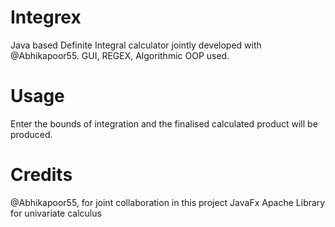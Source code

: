 # Integrex
Java based Definite Integral calculator jointly developed with @Abhikapoor55. 
GUI, REGEX, Algorithmic OOP used. 

# Usage
Enter the bounds of integration and the finalised calculated product will be produced.

# Credits
@Abhikapoor55, for joint collaboration in this project
JavaFx
Apache Library for univariate calculus
